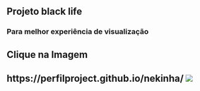 ## Projeto black life
<h3>Para melhor experiência de visualização<h3>
<h2>Clique na Imagem<h2>
https://perfilproject.github.io/nekinha/
<a href="https://perfilproject.github.io/Stars/" target="_blank"><img src="https://user-images.githubusercontent.com/118356594/209595759-961cc59d-bb8e-4931-9af5-a23c7764514e.jpg" /></a>
